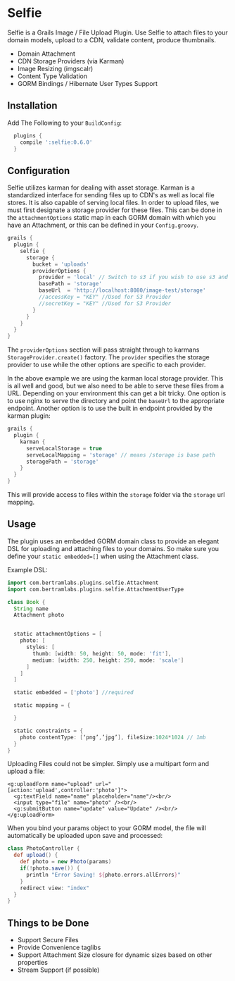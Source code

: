Selfie
======

Selfie is a Grails Image / File Upload Plugin. Use Selfie to attach files to your domain models, upload to a CDN, validate content, produce thumbnails.

* Domain Attachment
* CDN Storage Providers (via Karman)
* Image Resizing (imgscalr)
* Content Type Validation
* GORM Bindings / Hibernate User Types Support

Installation
------------

Add The Following to your `BuildConfig`:

```groovy
  plugins {
    compile ':selfie:0.6.0'
  }
```

Configuration
-------------

Selfie utilizes karman for dealing with asset storage. Karman is a standardized interface for sending files up to CDN's as well as local file stores. It is also capable of serving local files.
In order to upload files, we must first designate a storage provider for these files. This can be done in the `attachmentOptions` static map in each GORM domain with which you have an Attachment,
or this can be defined in your `Config.groovy`.

```groovy
grails {
  plugin {
    selfie {
      storage {
        bucket = 'uploads'
        providerOptions {
          provider = 'local' // Switch to s3 if you wish to use s3 and install the karman-aws plugin
          basePath = 'storage'
          baseUrl  = 'http://localhost:8080/image-test/storage'
          //accessKey = "KEY" //Used for S3 Provider
          //secretKey = "KEY" //Used for S3 Provider
        }
      }
    }
  }
}
```

The `providerOptions` section will pass straight through to karmans `StorageProvider.create()` factory. The `provider` specifies the storage provider to use while the other options are specific to each provider.

In the above example we are using the karman local storage provider. This is all well and good, but we also need to be able to serve these files from a URL. Depending on your environment this can get a bit tricky.
One option is to use nginx to serve the directory and point the `baseUrl` to the appropriate endpoint. Another option is to use the built in endpoint provided by the karman plugin:


```groovy
grails {
  plugin {
    karman {
      serveLocalStorage = true
      serveLocalMapping = 'storage' // means /storage is base path
      storagePath = 'storage'
    }
  }
}
```

This will provide access to files within the `storage` folder via the `storage` url mapping.


Usage
-----

The plugin uses an embedded GORM domain class to provide an elegant DSL for uploading and attaching files to your domains. So make sure you define your `static embedded=[]` when using the Attachment class.

Example DSL:

```groovy
import com.bertramlabs.plugins.selfie.Attachment
import com.bertramlabs.plugins.selfie.AttachmentUserType

class Book {
  String name
  Attachment photo


  static attachmentOptions = [
    photo: [
      styles: [
        thumb: [width: 50, height: 50, mode: 'fit'],
        medium: [width: 250, height: 250, mode: 'scale']
      ]
    ]
  ]

  static embedded = ['photo'] //required

  static mapping = {

  }

  static constraints = {
    photo contentType: [‘png’,’jpg’], fileSize:1024*1024 // 1mb
  }
}
```


Uploading Files could not be simpler. Simply use a multipart form and upload a file:

```gsp
<g:uploadForm name="upload" url="[action:'upload',controller:'photo']">
  <g:textField name="name" placeholder="name"/><br/>
  <input type="file" name="photo" /><br/>
  <g:submitButton name="update" value="Update" /><br/>
</g:uploadForm>
```

When you bind your params object to your GORM model, the file will automatically be uploaded upon save and processed:

```groovy
class PhotoController {
  def upload() {
    def photo = new Photo(params)
    if(!photo.save()) {
      println "Error Saving! ${photo.errors.allErrors}"
    }
    redirect view: "index"
  }
}
```

Things to be Done
------------------
* Support Secure Files
* Provide Convenience taglibs
* Support Attachment Size closure for dynamic sizes based on other properties
* Stream Support (if possible)
